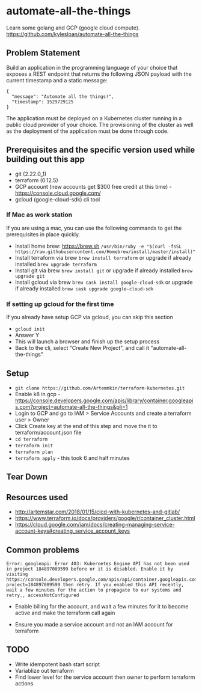 # automate-all-the-things
Learn some golang and GCP (google cloud compute). https://github.com/kylesloan/automate-all-the-things


## Problem Statement

Build an application in the programming language of your choice that exposes a REST endpoint that returns the following JSON payload with the current timestamp and a static message:
```
{
  "message": "Automate all the things!",
  "timestamp": 1529729125
}
```
The application must be deployed on a Kubernetes cluster running in a public cloud provider of your choice. The provisioning of the cluster as well as the deployment of the application must be done through code.

## Prerequisites and the specific version used while building out this app

* git (2.22.0_1)
* terraform (0.12.5)
* GCP account (new accounts get $300 free credit at this time) - https://console.cloud.google.com/
* gcloud (google-cloud-sdk) cli tool

### If Mac as work station

If you are using a mac, you can use the following commands to get the prerequisites in place quickly.

* Install home brew: https://brew.sh `/usr/bin/ruby -e "$(curl -fsSL https://raw.githubusercontent.com/Homebrew/install/master/install)"`
* Install terraform via brew `brew install terraform` or upgrade if already installed `brew upgrade terraform`
* Install git via brew `brew install git` or upgrade if already installed `brew upgrade git`
* Install gcloud via brew `brew cask install google-cloud-sdk` or upgrade if already installed `brew cask upgrade google-cloud-sdk`

### If setting up gcloud for the first time

If you already have setup GCP via gcloud, you can skip this section

* `gcloud init`
* Answer Y
* This will launch a browser and finish up the setup process
* Back to the cli, select "Create New Project", and call it "automate-all-the-things"

## Setup

* `git clone https://github.com/Artemmkin/terraform-kubernetes.git`
* Enable k8 in gcp - https://console.developers.google.com/apis/library/container.googleapis.com?project=automate-all-the-things&pli=1
* Login to GCP and go to IAM > Service Accounts and create a terraform user > Owner
* Click Create key at the end of this step and move the it to terraform/account.json file
* `cd terraform`
* `terraform init`
* `terraform plan`
* `terraform apply` - this took 6 and half minutes

## Tear Down

## Resources used

* http://artemstar.com/2018/01/15/cicd-with-kubernetes-and-gitlab/
* https://www.terraform.io/docs/providers/google/r/container_cluster.html
* https://cloud.google.com/iam/docs/creating-managing-service-account-keys#creating_service_account_keys


## Common problems

```
Error: googleapi: Error 403: Kubernetes Engine API has not been used in project 184897089599 before or it is disabled. Enable it by visiting https://console.developers.google.com/apis/api/container.googleapis.com/overview?project=184897089599 then retry. If you enabled this API recently, wait a few minutes for the action to propagate to our systems and retry., accessNotConfigured
```
* Enable billing for the account, and wait a few minutes for it to become active and make the terraform call again

* Ensure you made a service account and not an IAM account for terraform

## TODO

* Write idempotent bash start script
* Variablize out terraform
* Find lower level for the service account then owner to perform terraform actions
